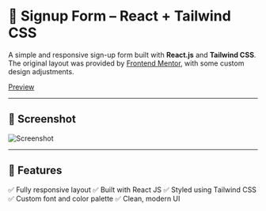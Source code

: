 # 📝 Signup Form – React + Tailwind CSS

A simple and responsive sign-up form built with **React.js** and **Tailwind CSS**. The original layout was provided by [Frontend Mentor](https://www.frontendmentor.io/), with some custom design adjustments.

[Preview](https://streamora-signup-form.netlify.app/)

---

## 📸 Screenshot

![Screenshot](https://i.imgur.com/lP2IWcj.png)

---

## 🚀 Features

✅ Fully responsive layout
✅ Built with React JS
✅ Styled using Tailwind CSS
✅ Custom font and color palette
✅ Clean, modern UI